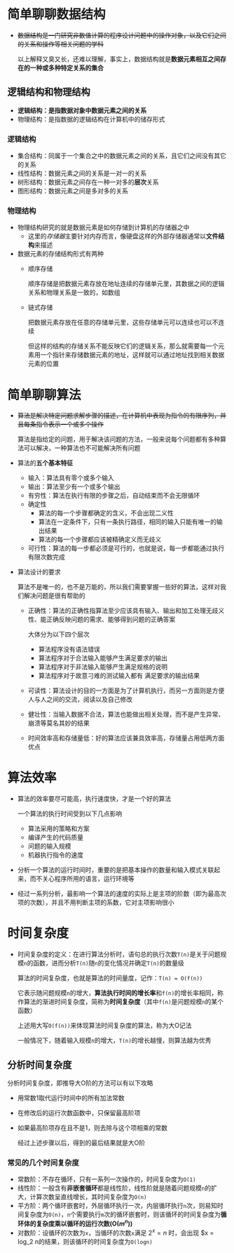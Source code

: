 # 简单聊聊数据结构
  - ~~数据结构是一门研究非数值计算的程序设计问题中的操作对象，以及它们之间的关系和操作等相关问题的学科~~
    
    以上解释又臭又长，还难以理解，事实上，数据结构就是**数据元素相互之间存在的一种或多种特定关系的集合**
## 逻辑结构和物理结构
  - **逻辑结构：是指数据对象中数据元素之间的关系**
  - 物理结构：是指数据的逻辑结构在计算机中的储存形式

### 逻辑结构
  - 集合结构：同属于一个集合之中的数据元素之间的关系，且它们之间没有其它的关系
  - 线性结构：数据元素之间的关系是一对一的关系
  - 树形结构：数据元素之间存在一种一对多的**层次**关系
  - 图形结构：数据元素之间是多对多的关系
### 物理结构
  - 物理结构研究的就是数据元素是如何存储到计算机的存储器之中
    - 这里的*存储器*主要针对内存而言，像硬盘这样的外部存储器通常以**文件结构**来描述
  - 数据元素的存储结构形式有两种
    - 顺序存储
      
      顺序存储是把数据元素存放在地址连续的存储单元里，其数据之间的逻辑关系和物理关系是一致的，如数组
    - 链式存储
      
      把数据元素存放在任意的存储单元里，这些存储单元可以连续也可以不连续
      
      但这样的结构的存储关系不能反映它们的逻辑关系，那么就需要每一个元素用一个指针来存储数据元素的地址，这样就可以通过地址找到相关数据元素的位置
# 简单聊聊算法
  - ~~算法是解决特定问题求解步骤的描述，在计算机中表现为指令的有限序列，并且每条指令表示一个或多个操作~~

    算法是指给定的问题，用于解决该问题的方法，一般来说每个问题都有多种算法可以解决，一种算法也不可能解决所有问题

- 算法的**五个基本特征**

  - 输入：算法具有零个或多个输入
  - 输出：算法至少有一个或多个输出
  - 有穷性：算法在执行有限的步骤之后，自动结束而不会无限循环
  - 确定性
    - 算法的每一个步骤都确定的含义，不会出现二义性
    - 算法在一定条件下，只有一条执行路径，相同的输入只能有唯一的输出结果
    - 算法的每一个步骤都应该被精确定义而无歧义
  - 可行性：算法的每一步都必须是可行的，也就是说，每一步都能通过执行有限次数完成

- 算法设计的要求

  算法不是唯一的，也不是万能的，所以我们需要掌握一些好的算法，这样对我们解决问题是很有帮助的

  - 正确性：算法的正确性指算法至少应该具有输入、输出和加工处理无歧义性、能正确反映问题的需求、能够得到问题的正确答案

    大体分为以下四个层次

    - 算法程序没有语法错误
    - 算法程序对于合法输入能够产生满足要求的输出
    - 算法程序对于非法输入能够产生满足规格的说明
    - 算法程序对于故意刁难的测试输入都有 满足要求的输出结果

  - 可读性：算法设计的目的一方面是为了计算机执行，而另一方面则是方便人与人之间的交流，阅读以及自己修改

  - 健壮性：当输入数据不合法，算法也能做出相关处理，而不是产生异常、崩溃等莫名其妙的结果

  - 时间效率高和存储量低：好的算法应该兼具效率高，存储量占用低两方面优点

  

# 算法效率

- 算法的效率要尽可能高，执行速度快，才是一个好的算法

  一个算法的执行时间受到以下几点影响

  - 算法采用的策略和方案
  - 编译产生的代码质量
  - 问题的输入规模
  - 机器执行指令的速度

- 分析一个算法的运行时间时，重要的是把基本操作的数量和输入模式关联起来，而不关心程序所用的语言，运行环境等
- 经过一系列分析，最影响一个算法的速度的实际上是主项的阶数（即为最高次项的次数），并且不用判断主项的系数，它对主项影响很小

# 时间复杂度
  - 时间复杂度的定义：在进行算法分析时，语句总的执行次数`T(n)`是关于问题规模`n`的函数，进而分析`T(n)`随`n`的变化情况并确定`T(n)`的数量级
    
    算法的时间复杂度，也就是算法的时间量度，记作：`T(n) = O(f(n))`
    
    它表示随问题规模`n`的增大，**算法执行时间的增长率**和`f(n)`的增长率相同，称作算法的渐进时间复杂度，简称为**时间复杂度**（其中`f(n)`是问题规模`n`的某个函数）
    
    上述用大写`O(f(n))`来体现算法时间复杂度的算法，称为大O记法
    
    一般情况下，随着输入规模`n`的增大，`T(n)`的增长越慢，则算法越为优秀
    
## 分析时间复杂度
  分析时间复杂度，即推导大O阶的方法可以有以下攻略
  - 用常数1取代运行时间中的所有加法常数
  - 在修改后的运行次数函数中，只保留最高阶项
  - 如果最高阶项存在且不是1，则去除与这个项相乘的常数
    
    经过上述步骤以后，得到的最后结果就是大O阶
    
###    常见的几个时间复杂度
  - 常数阶：不存在循环，只有一系列一次操作的，时间复杂度为`O(1)`
  - 线性阶：一般含有**非嵌套循环**都是线性阶，线性阶就是随着问题规模`n`的扩大，计算次数呈直线增长，其时间复杂度为`O(n)`
  - 平方阶：两个循环嵌套时，外层循环执行一次，内层循环执行`n`次，则易知时间复杂度为`O(n)`，`n`个需要执行`m`次的循环嵌套时，则该循环的时间复杂度为**循环体的复杂度乘以循环的运行次数(O($m^n$))**
  - 对数阶：设循环的次数为`x`，当循环的次数`x`满足 $2^x = n$ 时，会出现 $x = log_2 n的结果，则该循环的时间复杂度为`O(logn)`

